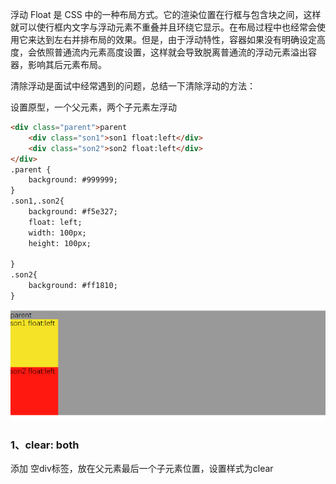 浮动 Float 是 CSS 中的一种布局方式。它的渲染位置在行框与包含块之间，这样就可以使行框内文字与浮动元素不重叠并且环绕它显示。在布局过程中也经常会使用它来达到左右并排布局的效果。但是，由于浮动特性，容器如果没有明确设定高度，会依照普通流内元素高度设置，这样就会导致脱离普通流的浮动元素溢出容器，影响其后元素布局。

清除浮动是面试中经常遇到的问题，总结一下清除浮动的方法：

设置原型，一个父元素，两个子元素左浮动

```html
<div class="parent">parent
    <div class="son1">son1 float:left</div>
    <div class="son2">son2 float:left</div>
</div>
.parent {
    background: #999999;
}
.son1,.son2{
    background: #f5e327;
    float: left;
    width: 100px;
    height: 100px;

}
.son2{
    background: #ff1810;
}
```

![](/assets/clear.png)

### 1、clear: both

添加 空div标签，放在父元素最后一个子元素位置，设置样式为clear



